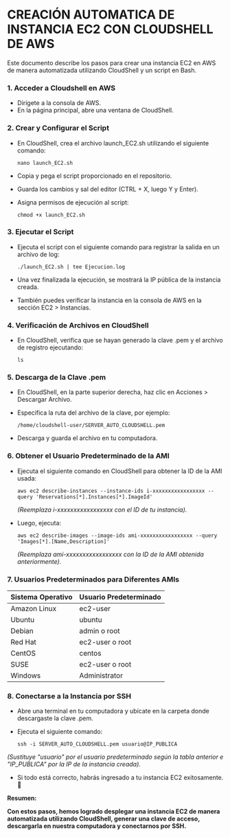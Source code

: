 # CREACIÓN AUTOMATICA DE INSTANCIA EC2 CON CLOUDSHELL DE AWS


Este documento describe los pasos para crear una instancia EC2 en AWS de manera automatizada utilizando CloudShell y un script en Bash.

### 1. Acceder a Cloudshell en AWS
- Dirígete a la consola de AWS.
- En la página principal, abre una ventana de CloudShell.

### 2. Crear y Configurar el Script
- En CloudShell, crea el archivo launch_EC2.sh utilizando el siguiente comando:
  
  `nano launch_EC2.sh`

- Copia y pega el script proporcionado en el repositorio.
- Guarda los cambios y sal del editor (CTRL + X, luego Y y Enter).
- Asigna permisos de ejecución al script:

  `chmod +x launch_EC2.sh`

### 3. Ejecutar el Script
- Ejecuta el script con el siguiente comando para registrar la salida en un archivo de log:

  `./launch_EC2.sh | tee Ejecucion.log`

- Una vez finalizada la ejecución, se mostrará la IP pública de la instancia creada.
- También puedes verificar la instancia en la consola de AWS en la sección EC2 > Instancias.

### 4. Verificación de Archivos en CloudShell
- En CloudShell, verifica que se hayan generado la clave .pem y el archivo de registro ejecutando:
  
   `ls`

### 5. Descarga de la Clave .pem
- En CloudShell, en la parte superior derecha, haz clic en Acciones > Descargar Archivo.
- Especifica la ruta del archivo de la clave, por ejemplo:

  `/home/cloudshell-user/SERVER_AUTO_CLOUDSHELL.pem`

- Descarga y guarda el archivo en tu computadora.

### 6. Obtener el Usuario Predeterminado de la AMI
- Ejecuta el siguiente comando en CloudShell para obtener la ID de la AMI usada:

  `aws ec2 describe-instances --instance-ids i-xxxxxxxxxxxxxxxxx --query 'Reservations[*].Instances[*].ImageId'`

  _(Reemplaza i-xxxxxxxxxxxxxxxxx con el ID de tu instancia)._
- Luego, ejecuta:

  `aws ec2 describe-images --image-ids ami-xxxxxxxxxxxxxxxxx --query 'Images[*].[Name,Description]'`

  _(Reemplaza ami-xxxxxxxxxxxxxxxxx con la ID de la AMI obtenida anteriormente)._

### 7. Usuarios Predeterminados para Diferentes AMIs

| Sistema Operativo | Usuario Predeterminado |
|-------------------|------------------------|
| Amazon Linux      | ec2-user               |
| Ubuntu            | ubuntu                 |
| Debian            | admin o root           |
| Red Hat           | ec2-user o root        |
| CentOS            | centos                 |
| SUSE              | ec2-user o root        |
| Windows           | Administrator          |

### 8. Conectarse a la Instancia por SSH
- Abre una terminal en tu computadora y ubícate en la carpeta donde descargaste la clave .pem.
- Ejecuta el siguiente comando:

  `ssh -i SERVER_AUTO_CLOUDSHELL.pem usuario@IP_PUBLICA`

_(Sustituye "usuario" por el usuario predeterminado según la tabla anterior e "IP_PUBLICA" por la IP de la instancia creada)._
- Si todo está correcto, habrás ingresado a tu instancia EC2 exitosamente. 🎉


__Resumen:__

__Con estos pasos, hemos logrado desplegar una instancia EC2 de manera automatizada utilizando CloudShell, generar una clave de acceso, descargarla en nuestra computadora y conectarnos por SSH.__
